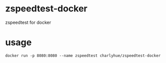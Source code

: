# zspeedtest-docker
zspeedtest for docker

# usage
```
docker run -p 8080:8080 --name zspeedtest charlyhue/zspeedtest-docker
```
